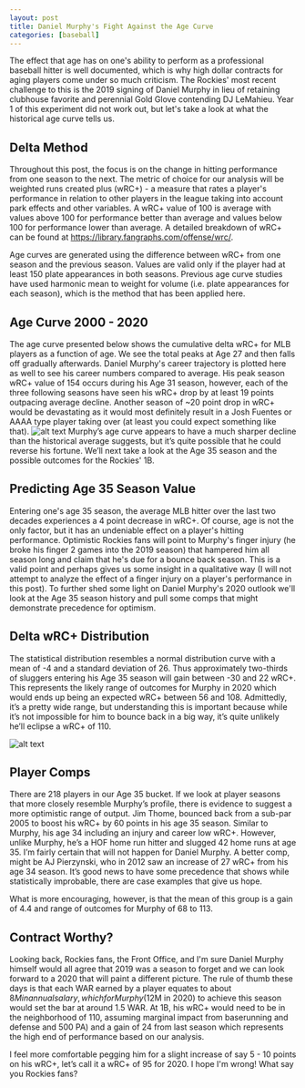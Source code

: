 ```yaml
---
layout: post
title: Daniel Murphy's Fight Against the Age Curve
categories: [baseball]
---
```

The effect that age has on one's ability to perform as a professional baseball hitter is well documented, which is why high dollar contracts for aging players come under so much criticism. The Rockies' most recent challenge to this is the 2019 signing of Daniel Murphy in lieu of retaining clubhouse favorite and perennial Gold Glove contending DJ LeMahieu. Year 1 of this experiment did not work out, but let's take a look at what the historical age curve tells us.

## Delta Method
Throughout this post, the focus is on the change in hitting performance from one season to the next. The metric of choice for our analysis will be weighted runs created plus (wRC+) - a measure that rates a player's performance in relation to other players in the league taking into account park effects and other variables. A wRC+ value of 100 is average with values above 100 for performance better than average and values below 100 for performance lower than average. A detailed breakdown of wRC+ can be found at https://library.fangraphs.com/offense/wrc/.

Age curves are generated using the difference between wRC+ from one season and the previous season. Values are valid only if the player had at least 150 plate appearances in both seasons. Previous age curve studies have used harmonic mean to weight for volume (i.e. plate appearances for each season), which is the method that has been applied here.

## Age Curve 2000 - 2020
The age curve presented below shows the cumulative delta wRC+ for MLB players as a function of age. We see the total peaks at Age 27 and then falls off gradually afterwards. Daniel Murphy's career trajectory is plotted here as well to see his career numbers compared to average. His peak season wRC+ value of 154 occurs during his Age 31 season, however, each of the three following seasons have seen his wRC+ drop by at least 19 points outpacing average decline. Another season of ~20 point drop in wRC+ would be devastating as it would most definitely result in a Josh Fuentes or AAAA type player taking over (at least you could expect something like that).
![alt text](https://github.com/cgutwein/cgutwein.github.io/images/age_curve.png "wrc+ age curve")
Murphy’s age curve appears to have a much sharper decline than the historical average suggests, but it’s quite possible that he could reverse his fortune. We’ll next take a look at the Age 35 season and the possible outcomes for the Rockies' 1B.

## Predicting Age 35 Season Value
Entering one's age 35 season, the average MLB hitter over the last two decades experiences a 4 point decrease in wRC+. Of course, age is not the only factor, but it has an undeniable effect on a player's hitting performance. Optimistic Rockies fans will point to Murphy's finger injury (he broke his finger 2 games into the 2019 season) that hampered him all season long and claim that he's due for a bounce back season. This is a valid point and perhaps gives us some insight in a qualitative way (I will not attempt to analyze the effect of a finger injury on a player's performance in this post). To further shed some light on Daniel Murphy's 2020 outlook we'll look at the Age 35 season history and pull some comps that might demonstrate precedence for optimism.

## Delta wRC+ Distribution
The statistical distribution resembles a normal distribution curve with a mean of -4 and a standard deviation of 26. Thus approximately two-thirds of sluggers entering his Age 35 season will gain between -30 and 22 wRC+. This represents the likely range of outcomes for Murphy in 2020 which would ends up being an expected wRC+ between 56 and 108. Admittedly, it’s a pretty wide range, but understanding this is important because while it’s not impossible for him to bounce back in a big way, it’s quite unlikely he’ll eclipse a wRC+ of 110.

![alt text](https://github.com/cgutwein/cgutwein.github.io/images/age_35_hist1.png "wrc+ age curve")
## Player Comps
There are 218 players in our Age 35 bucket. If we look at player seasons that more closely resemble Murphy’s profile, there is evidence to suggest a more optimistic range of output. Jim Thome, bounced back from a sub-par 2005 to boost his wRC+ by 60 points in his age 35 season. Similar to Murphy, his age 34 including an injury and career low wRC+. However, unlike Murphy, he’s a HOF home run hitter and slugged 42 home runs at age 35. I’m fairly certain that will not happen for Daniel Murphy. A better comp, might be AJ Pierzynski, who in 2012 saw an increase of 27 wRC+ from his age 34 season. It’s good news to have some precedence that shows while statistically improbable, there are case examples that give us hope.

What is more encouraging, however, is that the mean of this group is a gain of 4.4 and range of outcomes for Murphy of 68 to 113.

## Contract Worthy?
Looking back, Rockies fans, the Front Office, and I'm sure Daniel Murphy himself would all agree that 2019 was a season to forget and we can look forward to a 2020 that will paint a different picture. The rule of thumb these days is that each WAR earned by a player equates to about $8M in annual salary, which for Murphy ($12M in 2020) to achieve this season would set the bar at around 1.5 WAR. At 1B, his wRC+ would need to be in the neighborhood of 110, assuming marginal impact from baserunning and defense and 500 PA) and a gain of 24 from last season which represents the high end of performance based on our analysis.

I feel more comfortable pegging him for a slight increase of say 5 - 10 points on his wRC+, let’s call it a wRC+ of 95 for 2020. I hope I'm wrong! What say you Rockies fans?
